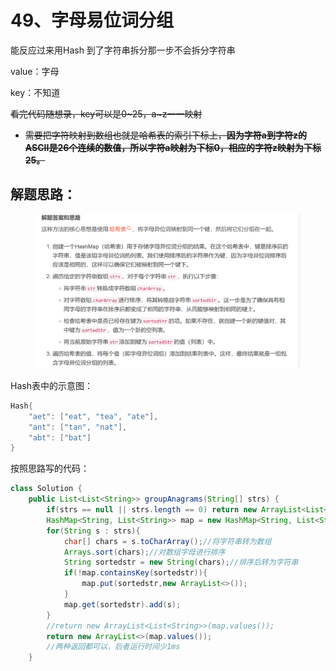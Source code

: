 # 49、字母易位词分组

能反应过来用Hash 到了字符串拆分那一步不会拆分字符串

value：字母

key：不知道

~~看完代码随想录，key可以是0\~25，a\~z一一映射~~

* ~~需要把字符映射到数组也就是哈希表的索引下标上，**因为字符a到字符z的ASCII是26个连续的数值，所以字符a映射为下标0，相应的字符z映射为下标25。**~~

## **解题思路：**

<figure><img src="../../.gitbook/assets/image (7).png" alt=""><figcaption></figcaption></figure>

Hash表中的示意图：

```java
Hash{
    "aet": ["eat", "tea", "ate"],
    "ant": ["tan", "nat"],
    "abt": ["bat"]
}
```

按照思路写的代码：

```java
class Solution {
    public List<List<String>> groupAnagrams(String[] strs) {
        if(strs == null || strs.length == 0) return new ArrayList<List<String>>();
        HashMap<String, List<String>> map = new HashMap<String, List<String>>();
        for(String s : strs){
            char[] chars = s.toCharArray();//将字符串转为数组
            Arrays.sort(chars);//对数组字母进行排序
            String sortedstr = new String(chars);//排序后转为字符串
            if(!map.containsKey(sortedstr)){
                map.put(sortedstr,new ArrayList<>());
            }
            map.get(sortedstr).add(s);
        }
        //return new ArrayList<List<String>>(map.values());
        return new ArrayList<>(map.values());
        //两种返回都可以，后者运行时间少1ms
    }

```
